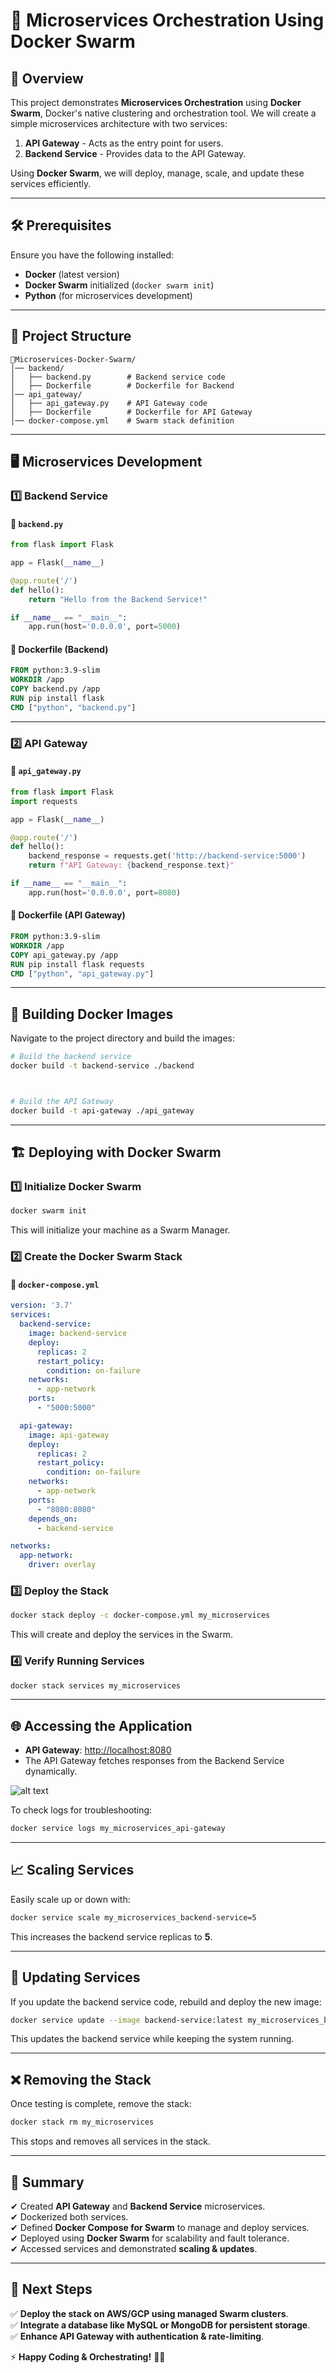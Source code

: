 # 🚀 Microservices Orchestration Using Docker Swarm

## 📌 Overview
This project demonstrates **Microservices Orchestration** using **Docker Swarm**, Docker's native clustering and orchestration tool. We will create a simple microservices architecture with two services:

1. **API Gateway** - Acts as the entry point for users.
2. **Backend Service** - Provides data to the API Gateway.

Using **Docker Swarm**, we will deploy, manage, scale, and update these services efficiently.

---

## 🛠 Prerequisites
Ensure you have the following installed:
- **Docker** (latest version)
- **Docker Swarm** initialized (`docker swarm init`)
- **Python** (for microservices development)

---

## 📂 Project Structure
```
📂Microservices-Docker-Swarm/
│── backend/
│   ├── backend.py        # Backend service code
│   ├── Dockerfile        # Dockerfile for Backend
│── api_gateway/
│   ├── api_gateway.py    # API Gateway code
│   ├── Dockerfile        # Dockerfile for API Gateway
│── docker-compose.yml    # Swarm stack definition
```

---

## 🖥️ Microservices Development

### 1️⃣ Backend Service
#### 📜 `backend.py`
```python
from flask import Flask

app = Flask(__name__)

@app.route('/')
def hello():
    return "Hello from the Backend Service!"

if __name__ == "__main__":
    app.run(host='0.0.0.0', port=5000)
```
#### 📜 Dockerfile (Backend)
```dockerfile
FROM python:3.9-slim
WORKDIR /app
COPY backend.py /app
RUN pip install flask
CMD ["python", "backend.py"]
```

---

### 2️⃣ API Gateway
#### 📜 `api_gateway.py`
```python
from flask import Flask
import requests

app = Flask(__name__)

@app.route('/')
def hello():
    backend_response = requests.get('http://backend-service:5000')
    return f"API Gateway: {backend_response.text}"

if __name__ == "__main__":
    app.run(host='0.0.0.0', port=8080)
```
#### 📜 Dockerfile (API Gateway)
```dockerfile
FROM python:3.9-slim
WORKDIR /app
COPY api_gateway.py /app
RUN pip install flask requests
CMD ["python", "api_gateway.py"]
```

---

## 🐳 Building Docker Images
Navigate to the project directory and build the images:
```bash
# Build the backend service
docker build -t backend-service ./backend



# Build the API Gateway
docker build -t api-gateway ./api_gateway
```


---

## 🏗️ Deploying with Docker Swarm

### 1️⃣ Initialize Docker Swarm
```bash
docker swarm init
```
This will initialize your machine as a Swarm Manager.

### 2️⃣ Create the Docker Swarm Stack
#### 📜 `docker-compose.yml`
```yaml
version: '3.7'
services:
  backend-service:
    image: backend-service
    deploy:
      replicas: 2
      restart_policy:
        condition: on-failure
    networks:
      - app-network
    ports:
      - "5000:5000"

  api-gateway:
    image: api-gateway
    deploy:
      replicas: 2
      restart_policy:
        condition: on-failure
    networks:
      - app-network
    ports:
      - "8080:8080"
    depends_on:
      - backend-service

networks:
  app-network:
    driver: overlay
```
### 3️⃣ Deploy the Stack
```bash
docker stack deploy -c docker-compose.yml my_microservices
```


This will create and deploy the services in the Swarm.

### 4️⃣ Verify Running Services
```bash
docker stack services my_microservices
```


---

## 🌐 Accessing the Application
- **API Gateway**: [http://localhost:8080](http://localhost:8080)
- The API Gateway fetches responses from the Backend Service dynamically.

![alt text](image-4.png)

To check logs for troubleshooting:
```bash
docker service logs my_microservices_api-gateway
```

---

## 📈 Scaling Services
Easily scale up or down with:
```bash
docker service scale my_microservices_backend-service=5
```
This increases the backend service replicas to **5**.

---

## 🔄 Updating Services
If you update the backend service code, rebuild and deploy the new image:
```bash
docker service update --image backend-service:latest my_microservices_backend-service
```
This updates the backend service while keeping the system running.

---

## ❌ Removing the Stack
Once testing is complete, remove the stack:
```bash
docker stack rm my_microservices
```
This stops and removes all services in the stack.

---

## 🎯 Summary
✔ Created **API Gateway** and **Backend Service** microservices.  
✔ Dockerized both services.  
✔ Defined **Docker Compose for Swarm** to manage and deploy services.  
✔ Deployed using **Docker Swarm** for scalability and fault tolerance.  
✔ Accessed services and demonstrated **scaling & updates**.  

---

## 🚀 Next Steps
✅ **Deploy the stack on AWS/GCP using managed Swarm clusters**.  
✅ **Integrate a database like MySQL or MongoDB for persistent storage**.  
✅ **Enhance API Gateway with authentication & rate-limiting**.  

⚡ **Happy Coding & Orchestrating!** 🐳🎯


